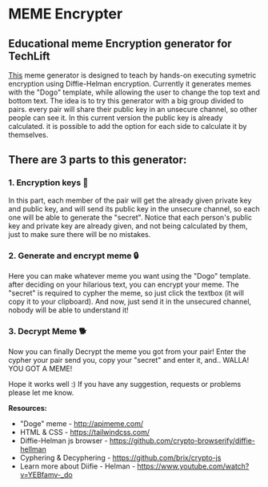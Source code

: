 # MEME Encrypter
## Educational meme Encryption generator for TechLift

[This](https://nirch99.github.io/meme-hash/) meme generator is designed to teach by hands-on executing symetric encryption using Diffie-Helman encryption.
Currently it generates memes with the "Dogo" template, while allowing the user to change the top text and bottom text.
The idea is to try this generator with a big group divided to pairs. every pair will share their public key in an unsecure channel, so other people can see it.
In this current version the public key is already calculated. it is possible to add the option for each side to calculate it by themselves.

## There are 3 parts to this generator:

### 1. Encryption keys 🔑
  In this part, each member of the pair will get the already given private key and public key, and will send its public key in the unsecure channel, so each one will be able to generate the "secret".
  Notice that each person's public key and private key are already given, and not being calculated by them, just to make sure there will be no mistakes.
  
### 2. Generate and encrypt meme 🔒
  Here you can make whatever meme you want using the "Dogo" template. after deciding on your hilarious text, you can encrypt your meme.
  The "secret" is required to cypher the meme, so just click the textbox (it will copy it to your clipboard). And now, just send it in the unsecured channel, nobody will be able to understand it!
  
### 3. Decrypt Meme 🐕
  
 Now you can finally Decrypt the meme you got from your pair! Enter the cypher your pair send you, copy your "secret" and enter it, and.. WALLA! YOU GOT A MEME!
 
 
 Hope it works well :)
 If you have any suggestion, requests or problems please let me know.
 
 **Resources:**
 - "Doge" meme - http://apimeme.com/ 
 - HTML & CSS - https://tailwindcss.com/
 - Diffie-Helman js browser - https://github.com/crypto-browserify/diffie-hellman
 - Cyphering & Decyphering - https://github.com/brix/crypto-js
 - Learn more about Diifie - Helman - https://www.youtube.com/watch?v=YEBfamv-_do
 

